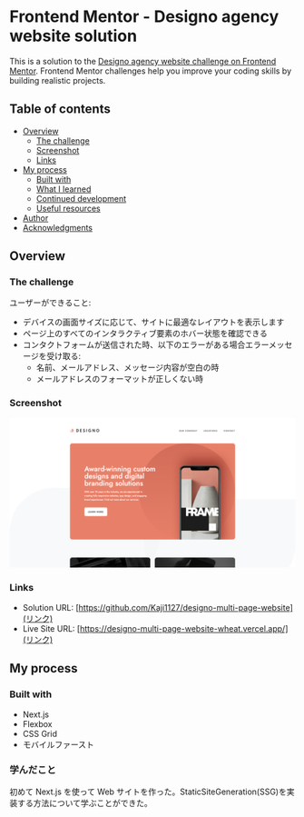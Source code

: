 # Frontend Mentor - Designo agency website solution

This is a solution to the [Designo agency website challenge on Frontend Mentor](https://www.frontendmentor.io/challenges/designo-multipage-website-G48K6rfUT). Frontend Mentor challenges help you improve your coding skills by building realistic projects.

## Table of contents

- [Overview](#overview)
  - [The challenge](#the-challenge)
  - [Screenshot](#screenshot)
  - [Links](#links)
- [My process](#my-process)
  - [Built with](#built-with)
  - [What I learned](#what-i-learned)
  - [Continued development](#continued-development)
  - [Useful resources](#useful-resources)
- [Author](#author)
- [Acknowledgments](#acknowledgments)

## Overview

### The challenge

ユーザーができること:

- デバイスの画面サイズに応じて、サイトに最適なレイアウトを表示します
- ページ上のすべてのインタラクティブ要素のホバー状態を確認できる
- コンタクトフォームが送信された時、以下のエラーがある場合エラーメッセージを受け取る:
  - 名前、メールアドレス、メッセージ内容が空白の時
  - メールアドレスのフォーマットが正しくない時

### Screenshot

![](./screenshot.png)

### Links

- Solution URL: [https://github.com/Kaji1127/designo-multi-page-website](リンク)
- Live Site URL: [https://designo-multi-page-website-wheat.vercel.app/](リンク)

## My process

### Built with

- Next.js
- Flexbox
- CSS Grid
- モバイルファースト

### 学んだこと

初めて Next.js を使って Web サイトを作った。StaticSiteGeneration(SSG)を実装する方法について学ぶことができた。
